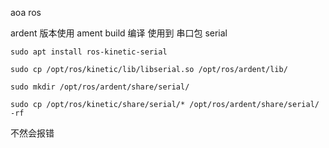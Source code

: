 aoa ros

ardent 版本使用 ament build 编译
使用到 串口包 serial
```shell script
sudo apt install ros-kinetic-serial

sudo cp /opt/ros/kinetic/lib/libserial.so /opt/ros/ardent/lib/

sudo mkdir /opt/ros/ardent/share/serial/

sudo cp /opt/ros/kinetic/share/serial/* /opt/ros/ardent/share/serial/  -rf

``` 
 不然会报错


